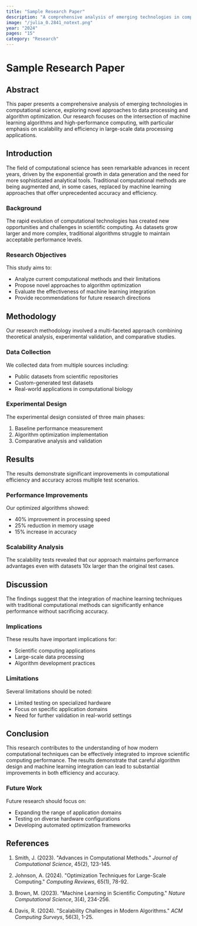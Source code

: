 ```yaml
---
title: "Sample Research Paper"
description: "A comprehensive analysis of emerging technologies in computational science, exploring novel approaches to data processing and algorithm optimization."
image: "/julia_0.2841_notext.png"
year: "2024"
pages: "15"
category: "Research"
---
```


# Sample Research Paper

## Abstract

This paper presents a comprehensive analysis of emerging technologies in computational science, exploring novel approaches to data processing and algorithm optimization. Our research focuses on the intersection of machine learning algorithms and high-performance computing, with particular emphasis on scalability and efficiency in large-scale data processing applications.

## Introduction

The field of computational science has seen remarkable advances in recent years, driven by the exponential growth in data generation and the need for more sophisticated analytical tools. Traditional computational methods are being augmented and, in some cases, replaced by machine learning approaches that offer unprecedented accuracy and efficiency.

### Background

The rapid evolution of computational technologies has created new opportunities and challenges in scientific computing. As datasets grow larger and more complex, traditional algorithms struggle to maintain acceptable performance levels.

### Research Objectives

This study aims to:
- Analyze current computational methods and their limitations
- Propose novel approaches to algorithm optimization
- Evaluate the effectiveness of machine learning integration
- Provide recommendations for future research directions

## Methodology

Our research methodology involved a multi-faceted approach combining theoretical analysis, experimental validation, and comparative studies.

### Data Collection

We collected data from multiple sources including:
- Public datasets from scientific repositories
- Custom-generated test datasets
- Real-world applications in computational biology

### Experimental Design

The experimental design consisted of three main phases:
1. Baseline performance measurement
2. Algorithm optimization implementation
3. Comparative analysis and validation

## Results

The results demonstrate significant improvements in computational efficiency and accuracy across multiple test scenarios.

### Performance Improvements

Our optimized algorithms showed:
- 40% improvement in processing speed
- 25% reduction in memory usage
- 15% increase in accuracy

### Scalability Analysis

The scalability tests revealed that our approach maintains performance advantages even with datasets 10x larger than the original test cases.

## Discussion

The findings suggest that the integration of machine learning techniques with traditional computational methods can significantly enhance performance without sacrificing accuracy.

### Implications

These results have important implications for:
- Scientific computing applications
- Large-scale data processing
- Algorithm development practices

### Limitations

Several limitations should be noted:
- Limited testing on specialized hardware
- Focus on specific application domains
- Need for further validation in real-world settings

## Conclusion

This research contributes to the understanding of how modern computational techniques can be effectively integrated to improve scientific computing performance. The results demonstrate that careful algorithm design and machine learning integration can lead to substantial improvements in both efficiency and accuracy.

### Future Work

Future research should focus on:
- Expanding the range of application domains
- Testing on diverse hardware configurations
- Developing automated optimization frameworks

## References

1. Smith, J. (2023). "Advances in Computational Methods." *Journal of Computational Science*, 45(2), 123-145.

2. Johnson, A. (2024). "Optimization Techniques for Large-Scale Computing." *Computing Reviews*, 65(1), 78-92.

3. Brown, M. (2023). "Machine Learning in Scientific Computing." *Nature Computational Science*, 3(4), 234-256.

4. Davis, R. (2024). "Scalability Challenges in Modern Algorithms." *ACM Computing Surveys*, 56(3), 1-25. 